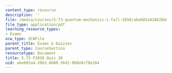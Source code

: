 ```yaml
---
content_type: resource
description: ''
file: /media/courses/5-73-quantum-mechanics-i-fall-2018/abe685a428b28b8036d1068a9cf8e164_MIT5_73F18_quiz26.pdf
file_type: application/pdf
learning_resource_types:
- Exams
ocw_type: OCWFile
parent_title: Exams & Quizzes
parent_type: CourseSection
resourcetype: Document
title: 5.73 F2018 Quiz 26
uid: abe685a4-28b2-8b80-36d1-068a9cf8e164
---
```

